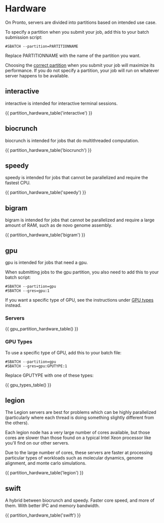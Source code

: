 # Hardware

On Pronto, servers are divided into partitions based on intended use case. 

To specify a partition when you submit your job, add this to your batch submission script:

```
#SBATCH --partition=PARTITIONNAME
```

Replace PARTITIONNAME with the name of the partition you want.

Choosing the [correct partition](picking_the_best_resource.md) when you submit your job will maximize its performance. If you do not specify a partition, your job will run on whatever server happens to be available. 

## interactive

interactive is intended for interactive terminal sessions.

{{ partition_hardware_table('interactive') }}

## biocrunch

biocrunch is intended for jobs that do multithreaded computation.

{{ partition_hardware_table('biocrunch') }}

## speedy

speedy is intended for jobs that cannot be parallelized and require the fastest CPU.

{{ partition_hardware_table('speedy') }}

## bigram

bigram is intended for jobs that cannot be parallelized and require a large amount of RAM, such as de novo genome assembly.

{{ partition_hardware_table('bigram') }}

## gpu

gpu is intended for jobs that need a gpu.

When submitting jobs to the gpu partition, you also need to add this to your batch script:

```
#SBATCH --partition=gpu
#SBATCH --gres=gpu:1
```

If you want a specific type of GPU, see the instructions under [GPU types](#gpu-types) instead.

### Servers
{{ gpu_partition_hardware_table() }}

### GPU Types

To use a specific type of GPU, add this to your batch file:
```
#SBATCH --partition=gpu
#SBATCH --gres=gpu:GPUTYPE:1
```

Replace GPUTYPE with one of these types:

{{ gpu_types_table() }}

## legion

The Legion servers are best for problems which can be highly parallelized (particularly where each thread is doing something slightly different from the others).

Each legion node has a very large number of cores available, but those cores are slower than those found on a typical Intel Xeon processor like you'll find on our other servers.

Due to the large number of cores, these servers are faster at processing particular types of workloads such as molecular dynamics, genome alignment, and monte carlo simulations.

{{ partition_hardware_table('legion') }}

## swift

A hybrid between biocrunch and speedy. Faster core speed, and more of them. With better IPC and memory bandwidth.

{{ partition_hardware_table('swift') }}